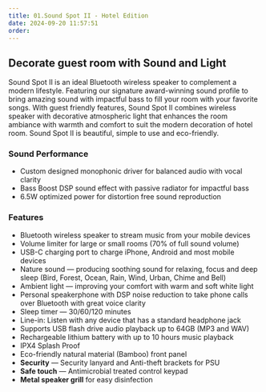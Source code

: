 ```yaml
---
title: 01.Sound Spot II - Hotel Edition
date: 2024-09-20 11:57:51
order: 
---
```

## Decorate guest room with Sound and Light

Sound Spot II is an ideal Bluetooth wireless speaker to complement a modern lifestyle. Featuring our signature award-winning sound profile to bring amazing sound with impactful bass to fill your room with your favorite songs. With guest friendly features, Sound Spot II combines wireless speaker with decorative atmospheric light that enhances the room ambiance with warmth and comfort to suit the modern decoration of hotel room. Sound Spot II is beautiful, simple to use and eco-friendly.

### Sound Performance

- Custom designed monophonic driver for balanced audio with vocal clarity
- Bass Boost DSP sound effect with passive radiator for impactful bass
- 6.5W optimized power for distortion free sound reproduction



### Features

- Bluetooth wireless speaker to stream music from your mobile devices
- Volume limiter for large or small rooms (70% of full sound volume)
- USB-C charging port to charge iPhone, Android and most mobile devices
- Nature sound — producing soothing sound for relaxing, focus and deep sleep (Bird, Forest, Ocean, Rain, Wind, Urban, Chime and Bell)
- Ambient light — improving your comfort with warm and soft white light
- Personal speakerphone with DSP noise reduction to take phone calls over Bluetooth with great voice clarity
- Sleep timer — 30/60/120 minutes
- Line-in: Listen with any device that has a standard headphone jack
- Supports USB flash drive audio playback up to 64GB (MP3 and WAV)
- Rechargeable lithium battery with up to 10 hours music playback
- IPX4 Splash Proof
- Eco-friendly natural material (Bamboo) front panel
- **Security** — Security lanyard and Anti-theft brackets for PSU
- **Safe touch** — Antimicrobial treated control keypad
- **Metal speaker grill** for easy disinfection
